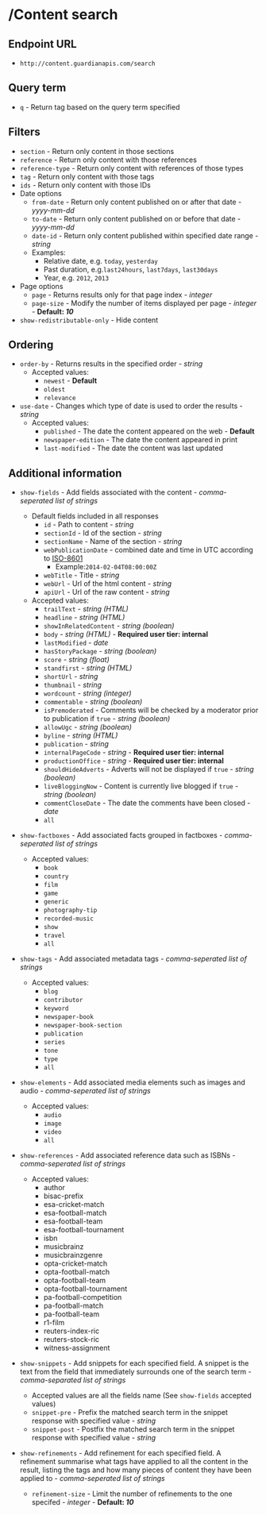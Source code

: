 /Content search
=======

## Endpoint URL
* `http://content.guardianapis.com/search`

## Query term
* `q` - Return tag based on the query term specified

## Filters
* `section` - Return only content in those sections
* `reference` - Return only content with those references
* `reference-type` - Return only content with references of those types
* `tag` - Return only content with those tags
* `ids` - Return only content with those IDs
* Date options
    * `from-date` - Return only content published on or after that date - *yyyy-mm-dd*
    * `to-date` - Return only content published on or before that date - *yyyy-mm-dd*
    * `date-id` - Return only content published within specified date range - *string*
    * Examples:
        * Relative date, e.g. `today`, `yesterday`
        * Past duration, e.g.`last24hours`, `last7days`, `last30days`
        * Year, e.g. `2012`, `2013`
* Page options
    * `page` - Returns results only for that page index  - *integer*
    * `page-size` - Modify the number of items displayed per page  - *integer*  - __Default: *10*__
* `show-redistributable-only` - Hide content 

## Ordering
* `order-by` - Returns results in the specified order - *string*
    * Accepted values:
        * `newest` - __Default__
        * `oldest`
        * `relevance`
* `use-date` - Changes which type of date is used to order the results - *string*
    * Accepted values:
        * `published` - The date the content appeared on the web - __Default__
        * `newspaper-edition` - The date the content appeared in print
        * `last-modified` - The date the content was last updated

## Additional information
* `show-fields` - Add fields associated with the content - *comma-seperated list of strings*
    * Default fields included in all responses
        * `id` - Path to content - *string*
        * `sectionId` - Id of the section -  *string*
        * `sectionName` - Name of the section -  *string*
        * `webPublicationDate` -  combined date and time in UTC according to [ISO-8601](http://en.wikipedia.org/wiki/ISO_8601)
            * Example:`2014-02-04T08:00:00Z`
        * `webTitle` - Title -  *string*
        * `webUrl` - Url of the html content - *string*
        * `apiUrl` - Url of the raw content - *string*
    * Accepted values:
        * `trailText` -  *string (HTML)*
        * `headline` - *string (HTML)*
        * `showInRelatedContent` - *string (boolean)*
        * `body` - *string (HTML)* - __Required user tier: internal__
        * `lastModified` - *date*
        * `hasStoryPackage` - *string (boolean)*
        * `score` - *string (float)*
        * `standfirst` - *string (HTML)*
        * `shortUrl` - *string*
        * `thumbnail` - *string*
        * `wordcount` - *string (integer)*
        * `commentable` - *string (boolean)*
        * `isPremoderated` - Comments will be checked by a moderator prior to publication if `true` - *string (boolean)*
        * `allowUgc` - *string (boolean)*
        * `byline` - *string (HTML)*
        * `publication` - *string*
        * `internalPageCode` - *string* - __Required user tier: internal__
        * `productionOffice` - *string* - __Required user tier: internal__
        * `shouldHideAdverts` - Adverts will not be displayed if `true` - *string (boolean)*
        * `liveBloggingNow` - Content is currently live blogged if `true` - *string (boolean)*
        * `commentCloseDate` - The date the comments have been closed - *date*
        * `all`

*  `show-factboxes` - Add associated facts grouped in factboxes - *comma-seperated list of strings*
    * Accepted values:
        * `book` 
        * `country`
        * `film`
        * `game`
        * `generic`
        * `photography-tip`
        * `recorded-music`
        * `show`
        * `travel`
        * `all`
*  `show-tags` - Add associated metadata tags - *comma-seperated list of strings*
    * Accepted values:
        * `blog`
        * `contributor`
        * `keyword`
        * `newspaper-book`
        * `newspaper-book-section`
        * `publication`
        * `series`
        * `tone`
        * `type`
        * `all`
*  `show-elements` - Add associated media elements such as images and audio - *comma-seperated list of strings*
    * Accepted values:
        * `audio`
        * `image`
        * `video`
        * `all`
*  `show-references` - Add associated reference data such as ISBNs - *comma-seperated list of strings*
    * Accepted values:
        * author
        * bisac-prefix
        * esa-cricket-match
        * esa-football-match
        * esa-football-team
        * esa-football-tournament
        * isbn
        * musicbrainz
        * musicbrainzgenre
        * opta-cricket-match
        * opta-football-match
        * opta-football-team
        * opta-football-tournament
        * pa-football-competition
        * pa-football-match
        * pa-football-team
        * r1-film
        * reuters-index-ric
        * reuters-stock-ric
        * witness-assignment
*  `show-snippets` - Add snippets for each specified field. A snippet is the text from the field that immediately surrounds one of the search term   - *comma-separated list of strings*
    * Accepted values are all the fields name (See `show-fields` accepted values)
    * `snippet-pre` - Prefix the matched search term in the snippet response with specified value - *string*
    * `snippet-post` - Postfix the matched search term in the snippet response with specified value - *string*
*   `show-refinements` - Add refinement for each specified field. A refinement summarise what tags have applied to all the content in the result, listing the tags and how many pieces of content they have been applied to - *comma-seperated list of strings*
    * `refinement-size` - Limit the number of refinements to the one specifed - *integer* - __Default: *10*__




          
 






































